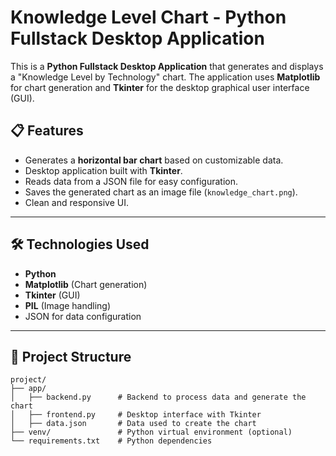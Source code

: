 # Knowledge Level Chart - Python Fullstack Desktop Application

This is a **Python Fullstack Desktop Application** that generates and displays a "Knowledge Level by Technology" chart. The application uses **Matplotlib** for chart generation and **Tkinter** for the desktop graphical user interface (GUI).

## 📋 Features
- Generates a **horizontal bar chart** based on customizable data.
- Desktop application built with **Tkinter**.
- Reads data from a JSON file for easy configuration.
- Saves the generated chart as an image file (`knowledge_chart.png`).
- Clean and responsive UI.

---

## 🛠️ Technologies Used
- **Python**
- **Matplotlib** (Chart generation)
- **Tkinter** (GUI)
- **PIL** (Image handling)
- JSON for data configuration

---

## 📂 Project Structure

```plaintext
project/
├── app/
│   ├── backend.py      # Backend to process data and generate the chart
│   ├── frontend.py     # Desktop interface with Tkinter
│   ├── data.json       # Data used to create the chart
├── venv/               # Python virtual environment (optional)
└── requirements.txt    # Python dependencies
